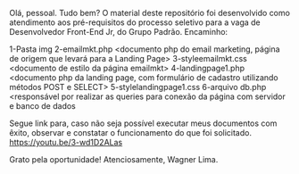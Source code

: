 Olá, pessoal. Tudo bem? 
O material deste repositório foi desenvolvido como atendimento aos pré-requisitos do processo seletivo para a vaga de Desenvolvedor Front-End Jr, do Grupo Padrão. 
Encaminho: 

  1-Pasta img <imagens do projeto>
  2-emailmkt.php <documento php do email marketing, página de origem que levará para a Landing Page>
  3-styleemailmkt.css <documento de estilo da página emailmkt>
  4-landingpage1.php <documento php da landing page, com formulário de cadastro utilizando métodos POST e SELECT>
  5-stylelandingpage1.css <documento de estilo da landing page>
  6-arquivo db.php <responsável por realizar as queries para conexão da página com servidor e banco de dados <localhost>
  
  Segue link para, caso não seja possível executar meus documentos com êxito, observar e constatar o funcionamento do que foi solicitado. 
  https://youtu.be/3-wd1D2ALas
  
  Grato pela oportunidade!
  Atenciosamente, Wagner Lima. 
